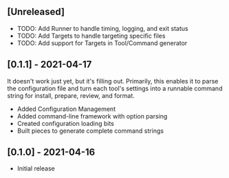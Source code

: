 ## [Unreleased]

- TODO: Add Runner to handle timing, logging, and exit status
- TODO: Add Targets to handle targeting specific files
- TODO: Add support for Targets in Tool/Command generator

## [0.1.1] - 2021-04-17

It doesn't work just yet, but it's filling out. Primarily, this enables it to parse the configuration file and turn each tool's settings into a runnable command string for install, prepare, review, and format.

- Added Configuration Management
- Added command-line framework with option parsing
- Created configuration loading bits
- Built pieces to generate complete command strings

## [0.1.0] - 2021-04-16

- Initial release
